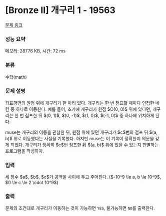 # [Bronze II] 개구리 1 - 19563 

[문제 링크](https://www.acmicpc.net/problem/19563) 

### 성능 요약

메모리: 28776 KB, 시간: 72 ms

### 분류

수학(math)

### 문제 설명

<p>좌표평면의 원점 위에 개구리가 한 마리 있다. 개구리는 한 번 점프할 때마다 인접한 네 칸 중 하나로 이동한다. 예를 들어, 초기에 개구리가 원점 $O(0, 0)$ 위에 있다면, 개구리는 한 번 점프한 뒤 $(0, 1)$, $(0, -1)$, $(1, 0)$, $(-1, 0)$ 중 하나에 위치하게 된다.</p>

<p>muse는 개구리의 이동을 관찰한 뒤, 원점 위에 있던 개구리가 $c$번의 점프 뒤 $(a, b)$ 위로 이동했다는 사실을 기록했다. 하지만 muse는 이 기록이 정확한지 의문을 갖게 되었다. 개구리가 정확히 $c$번 점프한 뒤 $(a, b)$ 위에 있을 수 있는지 판별하는 프로그램을 작성하자.</p>

### 입력 

 <p>세 정수 $a$, $b$, $c$가 공백을 사이에 두고 주어진다. ($-10^9 \le a, b \le 10^9$, $0 \le c \le 2 \cdot 10^9$)</p>

### 출력 

 <p>문제의 조건대로 개구리가 이동하는 것이 가능하면 <code>YES</code>, 불가능하면 <code>NO</code>를 출력한다.</p>

